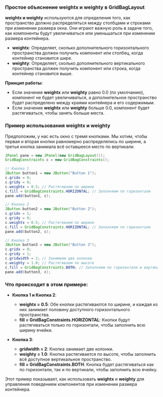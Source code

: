 ### Простое объяснение weightx и weighty в GridBagLayout

**weightx и weighty** используются для определения того, как пространство должно распределяться между столбцами и строками при изменении размера окна. Они играют важную роль в задаче того, как компоненты будут увеличиваться или уменьшаться при изменении размера контейнера.

- **weightx**: Определяет, сколько дополнительного горизонтального пространства должен получить компонент или столбец, когда контейнер становится шире.
- **weighty**: Определяет, сколько дополнительного вертикального пространства должен получить компонент или строка, когда контейнер становится выше.

**Принцип работы:**

- Если значение **weightx** или **weighty** равно 0.0 (по умолчанию), компонент не будет увеличиваться, а дополнительное пространство будет распределено между краями контейнера и его содержимым.
- Если значение **weightx** или **weighty** больше 0.0, компонент будет растягиваться, чтобы занять больше места.

### Пример использования weightx и weighty

Предположим, у нас есть окно с тремя кнопками. Мы хотим, чтобы первая и вторая кнопки равномерно распределялись по ширине, а третья кнопка занимала всё оставшееся место по вертикали.

```java
JPanel pane = new JPanel(new GridBagLayout());
GridBagConstraints c = new GridBagConstraints();

// Кнопка 1
JButton button1 = new JButton("Button 1");
c.gridx = 0;
c.gridy = 0;
c.weightx = 0.5; // Растягиваем по ширине
c.fill = GridBagConstraints.HORIZONTAL; // Заполняем по горизонтали
pane.add(button1, c);

// Кнопка 2
JButton button2 = new JButton("Button 2");
c.gridx = 1;
c.gridy = 0;
c.weightx = 0.5; // Растягиваем по ширине
c.fill = GridBagConstraints.HORIZONTAL; // Заполняем по горизонтали
pane.add(button2, c);

// Кнопка 3
JButton button3 = new JButton("Button 3");
c.gridx = 0;
c.gridy = 1;
c.gridwidth = 2; // Занимаем две колонки
c.weighty = 1.0; // Растягиваем по высоте
c.fill = GridBagConstraints.BOTH; // Заполняем по горизонтали и вертикали
pane.add(button3, c);
```

### Что происходит в этом примере:

- **Кнопка 1 и Кнопка 2**:
  - **weightx = 0.5**: Обе кнопки растягиваются по ширине, и каждая из них занимает половину доступного горизонтального пространства.
  - **fill = GridBagConstraints.HORIZONTAL**: Кнопки будут растягиваться только по горизонтали, чтобы заполнить всю ширину ячейки.

- **Кнопка 3**:
  - **gridwidth = 2**: Кнопка занимает две колонки.
  - **weighty = 1.0**: Кнопка растягивается по высоте, чтобы заполнить всё доступное вертикальное пространство.
  - **fill = GridBagConstraints.BOTH**: Кнопка будет растягиваться как по горизонтали, так и по вертикали, чтобы заполнить всю ячейку.

Этот пример показывает, как использовать **weightx** и **weighty** для управления поведением компонентов при изменении размера контейнера.
